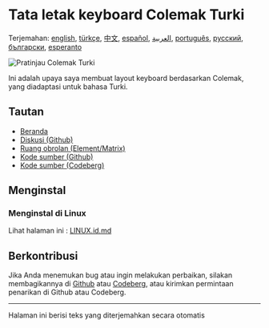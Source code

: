 # Tata letak keyboard Colemak Turki

Terjemahan: [english](README.md), [türkçe](README.tr.md), [中文](README.zh-CN.md), [español](README.es.md), [العربية](README.ar.md), [português](README.pt.md), [русский](README.ru.md), [български](README.bg.md), [esperanto](README.eo.md)

![Pratinjau Colemak Turki](./media/preview.png)

Ini adalah upaya saya membuat layout keyboard berdasarkan Colemak, yang diadaptasi untuk bahasa Turki.

## Tautan

* [Beranda](https://salif.github.io/colemak-tr/)
* [Diskusi (Github)](https://github.com/salif/colemak-tr/discussions)
* [Ruang obrolan (Element/Matrix)](https://matrix.to/#/#salif-colemak:mozilla.org)
* [Kode sumber (Github)](https://github.com/salif/colemak-tr)
* [Kode sumber (Codeberg)](https://codeberg.org/salif/colemak-tr)

## Menginstal

### Menginstal di Linux

Lihat halaman ini : [LINUX.id.md](./LINUX.id.md)

## Berkontribusi

Jika Anda menemukan bug atau ingin melakukan perbaikan, silakan membagikannya di [Github] atau [Codeberg], atau kirimkan permintaan penarikan di Github atau Codeberg.

[Github]: https://github.com/salif/colemak-tr/issues
[Codeberg]: https://codeberg.org/salif/colemak-tr/issues

---

Halaman ini berisi teks yang diterjemahkan secara otomatis
